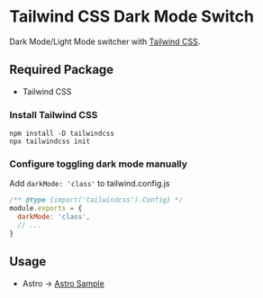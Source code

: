 # Tailwind CSS Dark Mode Switch

Dark Mode/Light Mode switcher with [Tailwind CSS](https://tailwindcss.com/).

## Required Package

- Tailwind CSS

### Install Tailwind CSS

```shell
npm install -D tailwindcss
npx tailwindcss init
```

### Configure toggling dark mode manually

Add `darkMode: 'class'` to tailwind.config.js

```js
/** @type {import('tailwindcss').Config} */
module.exports = {
  darkMode: 'class',
  // ...
}
```

## Usage

- Astro -> [Astro Sample](astro/)
